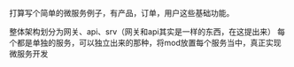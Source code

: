 打算写个简单的微服务例子，有产品，订单，用户这些基础功能。

整体架构划分为网关、api、srv（网关和api其实是一样的东西，在这提出来）
每个都是单独的服务，可以独立出来的那种，将mod放置每个服务当中，真正实现微服务开发

